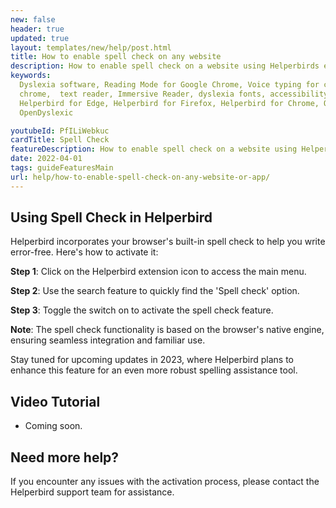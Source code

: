 ```yaml
---
new: false
header: true
updated: true
layout: templates/new/help/post.html
title: How to enable spell check on any website
description: How to enable spell check on a website using Helperbirds extension.
keywords:
  Dyslexia software, Reading Mode for Google Chrome, Voice typing for chrome, Text to speech for
  chrome,  text reader, Immersive Reader, dyslexia fonts, accessibility software, dyslexia software,
  Helperbird for Edge, Helperbird for Firefox, Helperbird for Chrome, Opendyslexic for Chrome,
  OpenDyslexic

youtubeId: PfILiWebkuc
cardTitle: Spell Check
featureDescription: How to enable spell check on a website using Helperbirds extension.
date: 2022-04-01
tags: guideFeaturesMain
url: help/how-to-enable-spell-check-on-any-website-or-app/
---
```



## Using Spell Check in Helperbird

Helperbird incorporates your browser's built-in spell check to help you write error-free. Here's how to activate it:

**Step 1**: Click on the Helperbird extension icon to access the main menu.

**Step 2**: Use the search feature to quickly find the 'Spell check' option.

**Step 3**: Toggle the switch on to activate the spell check feature. 

**Note**: The spell check functionality is based on the browser's native engine, ensuring seamless integration and familiar use. 

Stay tuned for upcoming updates in 2023, where Helperbird plans to enhance this feature for an even more robust spelling assistance tool.


## Video Tutorial

- Coming soon.

## Need more help?

If you encounter any issues with the activation process, please contact the Helperbird support team for assistance.
